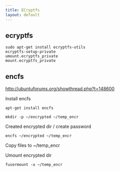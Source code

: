 ```yaml
---
title: ECryptfs
layout: default
---
```


ecryptfs
--------

    sudo apt-get install ecryptfs-utils
    ecryptfs-setup-private
    umount.ecryptfs_private
    mount.ecryptfs_private

encfs
-----

<http://ubuntuforums.org/showthread.php?t=148600>

Install encfs

    apt-get install encfs

    mkdir -p ~/encrypted ~/temp_encr

Created encrypted dir / create password

    encfs ~/encrypted ~/temp_encr

Copy files to ~/temp\_encr

Umount encrypted dir

    fusermount -u ~/temp_encr
